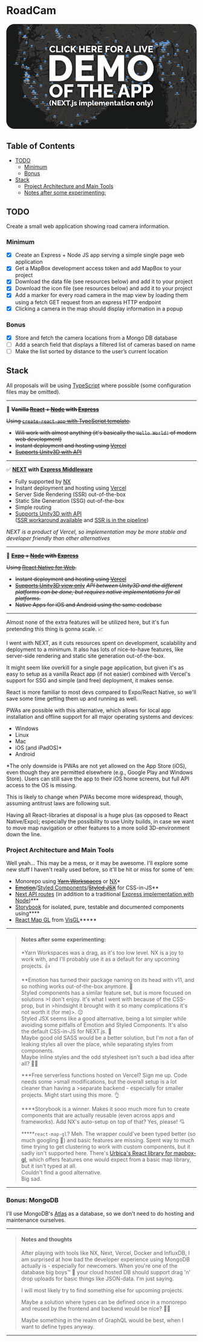 # RoadCam <!-- omit in toc -->

[![picture 1](images/roadcam-demo.png)](https://roadcam.vercel.app/) 

## Table of Contents <!-- omit in toc -->

- [TODO](#todo)
  - [Minimum](#minimum)
  - [Bonus](#bonus)
- [Stack](#stack)
  - [Project Architecture and Main Tools](#project-architecture-and-main-tools)
  - [Notes after some experimenting:](#notes-after-some-experimenting)

## TODO

Create a small web application showing road camera information.

### Minimum

- [x] Create an Express + Node JS app serving a simple single page web application
- [x] Get a MapBox development access token and add MapBox to your project
- [x] Download the data file (see resources below) and add it to your project
- [x] Download the icon file (see resources below) and add it to your project
- [x] Add a marker for every road camera in the map view by loading them using a fetch GET
request from an express HTTP endpoint
- [x] Clicking a camera in the map should display information in a popup

### Bonus

- [x] Store and fetch the camera locations from a Mongo DB database
- [ ] Add a search field that displays a filtered list of cameras based on name
- [ ] Make the list sorted by distance to the user’s current location

<!-- ### Resources

- [Road cameras geoJSON](https://www.dropbox.com/sh/5cibj2j7idvuynw/AACxDaarpU0EI1GR-bG8xXoga?dl=0)
- [Road camera icon](https://www.dropbox.com/s/kvvpk3rq57jdskd/camera%402x.png?dl=0) -->

## Stack

All proposals will be using [TypeScript](https://www.typescriptlang.org/) where possible (some configuration files may be omitted).

---


🚫 **~~Vanilla [React](https://reactjs.org/) + [Node](https://docs.expo.io/workflow/web/) with [Express](https://expressjs.com/)~~**

~~Using [`create-react-app` with TypeScript template](https://create-react-app.dev/docs/adding-typescript/).~~

- ~~Will work with almost anything (it's basically the `Hello World!` of modern web development)~~
- ~~Instant deployment and hosting using [Vercel](https://vercel.com/)~~
- ~~[Supports Unity3D with API](https://www.npmjs.com/package/react-unity-webgl)~~

---

✅ **[NEXT](https://nextjs.org/) with [Express Middleware](https://nextjs.org/docs/api-routes/api-middlewares)**

- Fully supported by [NX](https://nx.dev/latest/react/guides/nextjs)
- Instant deployment and hosting using [Vercel](https://vercel.com/)
- Server Side Rendering (SSR) out-of-the-box
- Static Site Generation (SSG) out-of-the-box
- Simple routing 
- [Supports Unity3D with API](https://www.npmjs.com/package/react-unity-webgl)  
([SSR workaround available](https://github.com/jeffreylanters/react-unity-webgl/issues/139#issuecomment-790525055) and [SSR is in the pipeline](https://github.com/jeffreylanters/react-unity-webgl/issues/139#issuecomment-790476259))

_NEXT is a product of Vercel, so implementation may be more stable and developer friendly than other alternatives_

---

🚫 **~~[Expo](https://expo.io/) + [Node](https://docs.expo.io/workflow/web/) with [Express](https://expressjs.com/)~~**

~~Using [React Native for Web](https://docs.expo.io/workflow/web/).~~

- ~~Instant deployment and hosting using [Vercel](https://vercel.com/)~~
- ~~[Supports Unity3D view only](https://www.npmjs.com/package/react-unity-webgl)~~
~~_API between Unity3D and the different platforms can be done, but requires native implementations for all platforms._~~
- ~~Native Apps for iOS and Android using the same codebase~~

---

Almost none of the extra features will be utilized here, but it's fun pretending this thing is gonna scale. 📈

I went with NEXT, as it cuts resources spent on development, scalability and deployment to a minimum. It also has lots of nice-to-have features, like server-side rendering and static site generation out-of-the-box.

It might seem like overkill for a single page application, but given it's as easy to setup as a vanilla React app (if not easier) combined with Vercel's support for SSG and simple (and free) deployment, it makes sense.

React is more familiar to most devs compared to Expo/React Native, so we'll save some time getting them up and running as well.

PWAs are possible with this alternative, which allows for local app installation and offline support for all major operating systems and devices:

- Windows
- Linux
- Mac
- iOS (and iPadOS)\*
- Android

\*The only downside is PWAs are not yet allowed on the App Store (iOS), even though they are permitted elsewhere (e.g., Google Play and Windows Store). Users can still save the app to their iOS home screens, but full API access to the OS is missing.

This is likely to change when PWAs become more widespread, though, assuming antitrust laws are following suit.

Having all React-libraries at disposal is a huge plus (as opposed to React Native/Expo); especially the possibility to use Unity builds, in case we want to move map navigation or other features to a more solid 3D-environment down the line.

### Project Architecture and Main Tools

Well yeah... This may be a mess, or it may be awesome. I'll explore some new stuff I haven't really used before, so it'll be hit or miss for some of 'em:

- Monorepo using ~~[Yarn Workspaces](https://classic.yarnpkg.com/en/docs/workspaces/)~~ or [NX](https://nx.dev/)\*
- ~~[Emotion](https://emotion.sh/docs/introduction)~~/[Styled Components](https://styled-components.com/)/~~[Styled JSX](https://www.npmjs.com/package/styled-jsx)~~ for CSS-in-JS\*\*
- [Next API routes](https://vercel.com/guides/using-express-with-vercel) (in addition to a traditional [Express implementation with Node](https://expressjs.com/))***
- [Storybook](https://storybook.js.org/) for isolated, pure, testable and documented components using****
- [React Map GL](https://github.com/visgl/react-map-gl) from [VisGL](https://github.com/visgl)*****

---

>#### Notes after some experimenting:
>
>\*Yarn Workspaces was a drag, as it's too low level. NX is a joy to work with, and I'll probably use it as a default for any upcoming projects. 👍
>
>\*\*Emotion has turned their package naming on its head with v11, and so nothing works out-of-the-box anymore. 😤   
>Styled components has a similar feature set, but is more focused on solutions >I don't enjoy. It's what I went with because of the CSS-prop, but in >hindsight it brought with it so many complications it's not worth it (for me)>. 😔  
>Styled JSX seems like a good alternative, being a lot simpler while avoiding some pitfalls of Emotion and Styled Components. It's also the default CSS-in-JS for NEXT.js. 🤔  
>Maybe good old SASS would be a better solution, but I'm not a fan of leaking styles all over the place, while separating styles from components.  
>Maybe inline styles and the odd stylesheet isn't such a bad idea after all? 🤷‍♂️
>
>
>\*\*\*Free serverless functions hosted on Vercel? Sign me up. Code needs some >small modifications, but the overall setup is a lot cleaner than having a >separate backend - especially for smaller projects. Might start using this more. 👌
>
>\*\*\*\*Storybook is a winner. Makes it sooo much more fun to create components that are actually reusable (even across apps and frameworks). Add NX's auto-setup on top of that? Yes, please! 💘
>
>\*\*\*\*\*`react-map-gl`? Meh. The wrapper could've been typed better (so much googling 🥵) and basic features are missing. Spent way to much time trying to get clustering to work with custom components, but it sadly isn't supported here. There's <a href="https://github.com/urbica/react-map-gl">Urbica's React library for mapbox-gl</a>, which offers features one would expect from a basic map library, but it isn't typed at all.  
>Couldn't find a good alternative.  
>Big sad.

---

### Bonus: MongoDB

I'll use MongoDB's [Atlas](https://www.mongodb.com/cloud/atlas) as a database, so we don't need to do hosting and maintenance ourselves.

---

>#### Notes and thoughts
>
>After playing with tools like NX, Next, Vercel, Docker and InfluxDB, I am surprised at how bad the developer experience using MongoDB actually is - especially for newcomers. When you're one of the database big boys™ 💪 your cloud hosted DB should support drag 'n' drop uploads for basic things like JSON-data. I'm just saying.
>
>I will most likely try to find something else for upcoming projects.
>
>Maybe a solution where types can be defined once in a monorepo and reused by the frontend and backend would be nice? 🤔💭
>
>Maybe something in the realm of GraphQL would be best, when I want to define types anyway.

---
